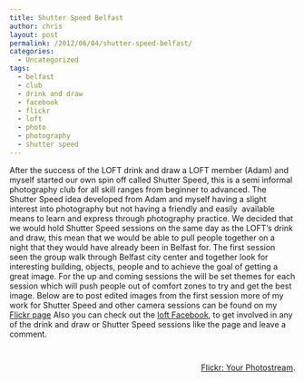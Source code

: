 ```yaml
---
title: Shutter Speed Belfast
author: chris
layout: post
permalink: /2012/06/04/shutter-speed-belfast/
categories:
  - Uncategorized
tags:
  - belfast
  - club
  - drink and draw
  - facebook
  - flickr
  - loft
  - photo
  - photography
  - shutter speed
---
```

After the success of the LOFT drink and draw a LOFT member (Adam) and myself started our own spin off called Shutter Speed, this is a semi informal photography club for all skill ranges from beginner to advanced. The Shutter Speed idea developed from Adam and myself having a slight interest into photography but not having a friendly and easily  available means to learn and express through photography practice. We decided that we would hold Shutter Speed sessions on the same day as the LOFT&#8217;s drink and draw, this mean that we would be able to pull people together on a night that they would have already been in Belfast for. The first session seen the group walk through Belfast city center and together look for interesting building, objects, people and to achieve the goal of getting a great image. For the up and coming sessions the will be set themes for each session which will push people out of comfort zones to try and get the best image. Below are to post edited images from the first session more of my work for Shutter Speed and other camera sessions can be found on my <a href="http://www.flickr.com/photos/chrislaughlinphotos" target="_blank">Flickr page</a> Also you can check out the <a href="https://www.facebook.com/pages/LOFT/219239428141582" target="_blank">loft Facebook</a>, to get involved in any of the drink and draw or Shutter Speed sessions like the page and leave a comment.

<p style="text-align: center;">
  <a href="http://www.flickr.com/photos/chrislaughlinphotos"><img src='http://christopherlaughlin.co.uk/wp-content/uploads/2012/06/7337875576_22856b55a4_m.jpg' alt='' /></a>
</p>

<p style="text-align: center;">
  <a href="http://www.flickr.com/photos/chrislaughlinphotos"><img src='http://christopherlaughlin.co.uk/wp-content/uploads/2012/06/7337876204_0d06379ee6_m.jpg' alt='' /></a>
</p>

<p style="text-align: right;">
  <a href="http://www.flickr.com/photos/chrislaughlinphotos">Flickr: Your Photostream</a>.
</p>
